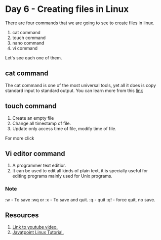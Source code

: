 # Day 6 - Creating files in Linux
There are four commands that we are going to see to create files in linux.
1. cat command
2. touch command 
3. nano command
4. vi command

Let's see each one of them. 

## cat command
The cat command is one of the most universal tools, yet all it does is copy standard input to standard output. You can learn more from this <a href="https://www.javatpoint.com/linux-cat">link</a>

## touch command
1. Create an empty file
2. Change all timestamp of file.
3. Update only access time of file, modify time of file.

For more click <a href="https://www.javatpoint.com/linux-touch"></a>

## Vi editor command
1. A programmer text editior.
2. It can be used to edit all kinds of plain text, it is specially useful for editing programs mainly used for Unix programs.

### Note

:w - To save
:wq or :x - To save and quit.
:q - quit
:q! - force quit, no save.

## Resources
1. <a href="https://www.youtube.com/watch?v=CkN25Y1HmiY&list=PLBGx66SQNZ8aPsFDwb79JrS2KQBTIZo10&index=9&ab_channel=TechnicalGuftgu">Link to youtube video.</a>
2. <a href="https://www.javatpoint.com/linux-tutorial">Javatpoint Linux Tutorial.</a>

